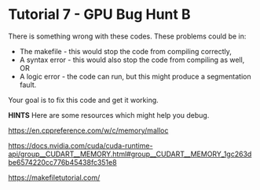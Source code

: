 # Tutorial 7 - GPU Bug Hunt B

There is something wrong with these codes. These problems could be in:

* The makefile - this would stop the code from compiling correctly,
* A syntax error - this would also stop the code from compiling as well, OR
* A logic error - the code can run, but this might produce a segmentation fault.

Your goal is to fix this code and get it working.

**HINTS** Here are some resources which might help you debug.

https://en.cppreference.com/w/c/memory/malloc

https://docs.nvidia.com/cuda/cuda-runtime-api/group__CUDART__MEMORY.html#group__CUDART__MEMORY_1gc263dbe6574220cc776b45438fc351e8

https://makefiletutorial.com/

